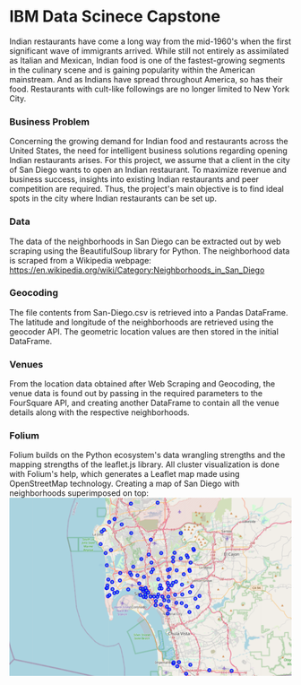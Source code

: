 # IBM Data Scinece Capstone

Indian restaurants have come a long way from the mid-1960's when the first significant wave of immigrants arrived. While still not entirely as assimilated as Italian and Mexican, Indian food is one of the fastest-growing segments in the culinary scene and is gaining popularity within the American mainstream. And as Indians have spread throughout America, so has their food. Restaurants with cult-like followings are no longer limited to New York City.

### Business Problem
Concerning the growing demand for Indian food and restaurants across the United States, the need for intelligent business solutions regarding opening Indian restaurants arises. For this project, we assume that a client in the city of San Diego wants to open an Indian restaurant. To maximize revenue and business success, insights into existing Indian restaurants and peer competition are required. Thus, the project's main objective is to find ideal spots in the city where Indian restaurants can be set up.

### Data
The data of the neighborhoods in San Diego can be extracted out by web scraping using the BeautifulSoup library for Python. The neighborhood data is scraped from a Wikipedia webpage:
https://en.wikipedia.org/wiki/Category:Neighborhoods_in_San_Diego

### Geocoding
The file contents from San-Diego.csv is retrieved into a Pandas DataFrame. The latitude and longitude of the neighborhoods are retrieved using the geocoder API. The geometric location values are then stored in the initial DataFrame.

### Venues
From the location data obtained after Web Scraping and Geocoding, the venue data is found out by passing in the required parameters to the FourSquare API, and creating another DataFrame to contain all the venue details along with the respective neighborhoods.

### Folium
Folium builds on the Python ecosystem's data wrangling strengths and the mapping strengths of the leaflet.js library. All cluster visualization is done with Folium's help, which generates a Leaflet map made using OpenStreetMap technology. 
Creating a map of San Diego with neighborhoods superimposed on top:
![Neighbourhoods in San Diego](https://github.com/divyaprakash0426/IBM_DataSciece-Capstone/blob/main/maps/map_sandiego.png)
